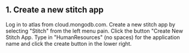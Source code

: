 ## 1. Create a new stitch app
Log in to atlas from cloud.mongodb.com. Create a new stitch app by selecting "Stitch" from the left menu pain. 
Click the button "Create New Stitch App. Type in "HumanResources" (no spaces) for the application name and click the create button in the lower right.


